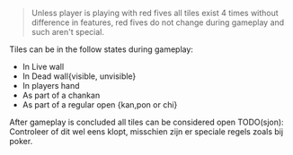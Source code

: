 >Unless player is playing with red fives all tiles exist 4 times without difference in features, red fives do not change during gameplay and such aren't special.

Tiles can be in the follow states during gameplay:

- In Live wall
- In Dead wall{visible, unvisible}
- In players hand
- As part of a chankan
- As part of a regular open {kan,pon or chi}

After gameplay is concluded all tiles can be considered open TODO(sjon): Controleer of dit wel eens klopt, misschien zijn er speciale regels zoals bij poker.

